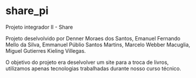 # share_pi
Projeto integrador II - Share

Projeto deselvolvido por Denner Moraes dos Santos, Emanuel Fernando Mello da Silva, Emmanuel Públio Santos Martins, Marcelo Webber Macuglia, Miguel Gutierres Kieling Villegas.

O objetivo do projeto era deselvolver um site para a troca de livros, utilizamos apenas tecnologias trabalhadas durante nosso curso técnico.